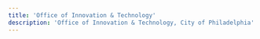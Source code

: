 ```yaml
---
title: 'Office of Innovation & Technology'
description: 'Office of Innovation & Technology, City of Philadelphia'
---
```

